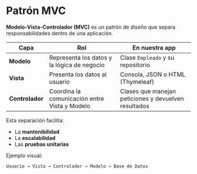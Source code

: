 # Patrón MVC

**Modelo-Vista-Controlador (MVC)** es un patrón de diseño que separa responsabilidades dentro de una aplicación.

| Capa | Rol | En nuestra app |
|------|-----|----------------|
| **Modelo** | Representa los datos y la lógica de negocio | Clase `Empleado` y su repositorio |
| **Vista** | Presenta los datos al usuario | Consola, JSON o HTML (Thymeleaf) |
| **Controlador** | Coordina la comunicación entre Vista y Modelo | Clases que manejan peticiones y devuelven resultados |

Esta separación facilita:
- La **mantenibilidad**
- La **escalabilidad**
- Las **pruebas unitarias**

Ejemplo visual:

```
Usuario → Vista → Controlador → Modelo → Base de Datos
```
